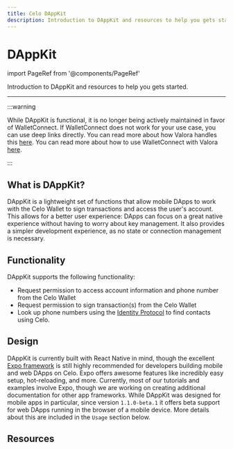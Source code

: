 ```yaml
---
title: Celo DAppKit
description: Introduction to DAppKit and resources to help you gets started.
---
```

# DAppKit

import PageRef from '@components/PageRef'

Introduction to DAppKit and resources to help you gets started.

___

:::warning

While DAppKit is functional, it is no longer being actively maintained in favor of WalletConnect. If WalletConnect does not work for your use case, you can use deep links directly. You can read more about how Valora handles this [here](https://github.com/valora-inc/wallet/blob/main/packages/mobile/docs/deeplinks.md). You can read more about how to use WalletConnect with Valora [here](/blog/2022-01-08-valora-wc-v1).

:::

## What is DAppKit?

DAppKit is a lightweight set of functions that allow mobile DApps to work with the Celo Wallet to sign transactions and access the user's account. This allows for a better user experience: DApps can focus on a great native experience without having to worry about key management. It also provides a simpler development experience, as no state or connection management is necessary.

## Functionality

DAppKit supports the following functionality:

- Request permission to access account information and phone number from the Celo Wallet
- Request permission to sign transaction(s) from the Celo Wallet
- Look up phone numbers using the [Identity Protocol](/protocol/identity/) to find contacts using Celo.

## Design

DAppKit is currently built with React Native in mind, though the excellent [Expo framework](https://expo.io) is still highly recommended for developers building mobile and web DApps on Celo. Expo offers awesome features like incredibly easy setup, hot-reloading, and more. Currently, most of our tutorials and examples involve Expo, though we are working on creating additional documentation for other app frameworks. While DAppKit was designed for mobile apps in particular, since version `1.1.0-beta.1` it offers beta support for web DApps running in the browser of a mobile device. More details about this are included in the `Usage` section below.

## Resources

<PageRef url="/developer-guide/dappkit/setup" pageName="Setup"/>
<PageRef url="/developer-guide/dappkit/usage" pageName="Usage"/>
